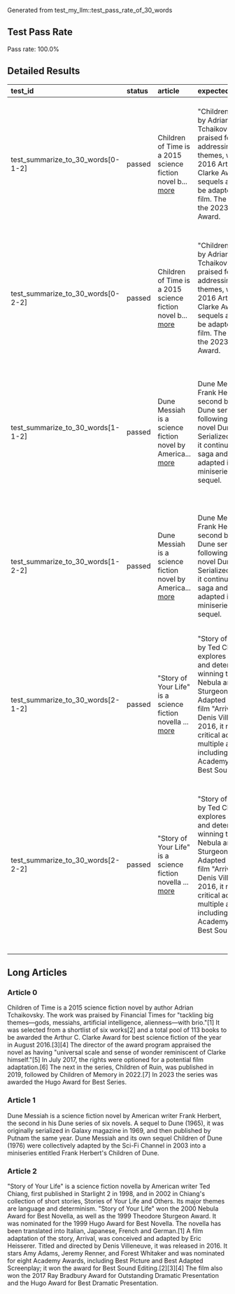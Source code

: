 Generated from test_my_llm::test_pass_rate_of_30_words

## Test Pass Rate
Pass rate: 100.0%

## Detailed Results

| test_id                           | status   | article                                                                  | expected_summary                                                                                                                                                                                                                                                                          | output                                                                                                                                                                                          |   cos_sim |   num_words |
|:----------------------------------|:---------|:-------------------------------------------------------------------------|:------------------------------------------------------------------------------------------------------------------------------------------------------------------------------------------------------------------------------------------------------------------------------------------|:------------------------------------------------------------------------------------------------------------------------------------------------------------------------------------------------|----------:|------------:|
| test_summarize_to_30_words[0-1-2] | passed   | Children of Time is a 2015 science fiction novel b... [more](#article-0) | "Children of Time" by Adrian Tchaikovsky, praised for addressing major themes, won the 2016 Arthur C. Clarke Award. It has sequels and might be adapted into a film. The series won the 2023 Hugo Award.                                                                                  | "Children of Time" is a science fiction novel by Adrian Tchaikovsky that won the Arthur C. Clarke Award in 2016. It has been optioned for a film adaptation.                                    | 0.144087  |          28 |
| test_summarize_to_30_words[0-2-2] | passed   | Children of Time is a 2015 science fiction novel b... [more](#article-0) | "Children of Time" by Adrian Tchaikovsky, praised for addressing major themes, won the 2016 Arthur C. Clarke Award. It has sequels and might be adapted into a film. The series won the 2023 Hugo Award.                                                                                  | The article discusses "Children of Time," a science fiction novel by Adrian Tchaikovsky, which won the Arthur C. Clarke Award and has potential for a film adaptation.                          | 0.166238  |          27 |
| test_summarize_to_30_words[1-1-2] | passed   | Dune Messiah is a science fiction novel by America... [more](#article-1) | Dune Messiah, by Frank Herbert, is the second book in the Dune series, following the 1965 novel Dune. Serialized in 1969, it continues the saga and was adapted into a 2003 miniseries with its sequel.                                                                                   | "Dune Messiah is the second novel in Frank Herbert's Dune series, following the success of Dune. It was serialized in 1969 and adapted into a miniseries in 2003."                              | 0.053931  |          28 |
| test_summarize_to_30_words[1-2-2] | passed   | Dune Messiah is a science fiction novel by America... [more](#article-1) | Dune Messiah, by Frank Herbert, is the second book in the Dune series, following the 1965 novel Dune. Serialized in 1969, it continues the saga and was adapted into a 2003 miniseries with its sequel.                                                                                   | Dune Messiah is a science fiction novel by Frank Herbert, the second in his Dune series. It was published in 1969 and later adapted into a miniseries.                                          | 0.0656346 |          27 |
| test_summarize_to_30_words[2-1-2] | passed   | "Story of Your Life" is a science fiction novella ... [more](#article-2) | "Story of Your Life" by Ted Chiang explores language and determinism, winning the 2000 Nebula and 1999 Sturgeon Awards. Adapted into the film "Arrival" by Denis Villeneuve in 2016, it received critical acclaim and multiple awards, including an Academy Award for Best Sound Editing. | "Story of Your Life" is a science fiction novella by Ted Chiang, exploring themes of language and determinism. It won awards and was adapted into the film Arrival.                             | 0.102785  |          28 |
| test_summarize_to_30_words[2-2-2] | passed   | "Story of Your Life" is a science fiction novella ... [more](#article-2) | "Story of Your Life" by Ted Chiang explores language and determinism, winning the 2000 Nebula and 1999 Sturgeon Awards. Adapted into the film "Arrival" by Denis Villeneuve in 2016, it received critical acclaim and multiple awards, including an Academy Award for Best Sound Editing. | "Story of Your Life" is a science fiction novella by Ted Chiang, exploring language and determinism. It was adapted into the film Arrival, which received critical acclaim and multiple awards. | 0.0974115 |          30 |

## Long Articles

### Article 0
Children of Time is a 2015 science fiction novel by author Adrian Tchaikovsky. The work was praised by Financial Times for "tackling big themes—gods, messiahs, artificial intelligence, alienness—with brio."[1] It was selected from a shortlist of six works[2] and a total pool of 113 books to be awarded the Arthur C. Clarke Award for best science fiction of the year in August 2016.[3][4] The director of the award program appraised the novel as having "universal scale and sense of wonder reminiscent of Clarke himself."[5] In July 2017, the rights were optioned for a potential film adaptation.[6] The next in the series, Children of Ruin, was published in 2019, followed by Children of Memory in 2022.[7] In 2023 the series was awarded the Hugo Award for Best Series.


### Article 1
Dune Messiah is a science fiction novel by American writer Frank Herbert, the second in his Dune series of six novels. A sequel to Dune (1965), it was originally serialized in Galaxy magazine in 1969, and then published by Putnam the same year. Dune Messiah and its own sequel Children of Dune (1976) were collectively adapted by the Sci-Fi Channel in 2003 into a miniseries entitled Frank Herbert's Children of Dune.

### Article 2
"Story of Your Life" is a science fiction novella by American writer Ted Chiang, first published in Starlight 2 in 1998, and in 2002 in Chiang's collection of short stories, Stories of Your Life and Others. Its major themes are language and determinism. "Story of Your Life" won the 2000 Nebula Award for Best Novella, as well as the 1999 Theodore Sturgeon Award. It was nominated for the 1999 Hugo Award for Best Novella. The novella has been translated into Italian, Japanese, French and German.[1] A film adaptation of the story, Arrival, was conceived and adapted by Eric Heisserer. Titled and directed by Denis Villeneuve, it was released in 2016. It stars Amy Adams, Jeremy Renner, and Forest Whitaker and was nominated for eight Academy Awards, including Best Picture and Best Adapted Screenplay; it won the award for Best Sound Editing.[2][3][4] The film also won the 2017 Ray Bradbury Award for Outstanding Dramatic Presentation and the Hugo Award for Best Dramatic Presentation.

